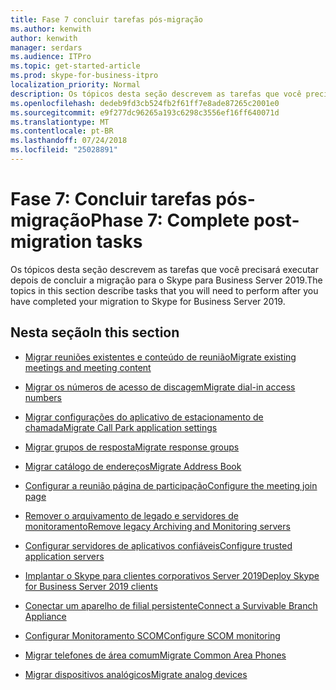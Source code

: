```yaml
---
title: Fase 7 concluir tarefas pós-migração
ms.author: kenwith
author: kenwith
manager: serdars
ms.audience: ITPro
ms.topic: get-started-article
ms.prod: skype-for-business-itpro
localization_priority: Normal
description: Os tópicos desta seção descrevem as tarefas que você precisará executar depois de concluir a migração para o Skype para Business Server 2019.
ms.openlocfilehash: dedeb9fd3cb524fb2f61ff7e8ade87265c2001e0
ms.sourcegitcommit: e9f277dc96265a193c6298c3556ef16ff640071d
ms.translationtype: MT
ms.contentlocale: pt-BR
ms.lasthandoff: 07/24/2018
ms.locfileid: "25028891"
---
```

# <a name="phase-7-complete-post-migration-tasks"></a><span data-ttu-id="e1f47-103">Fase 7: Concluir tarefas pós-migração</span><span class="sxs-lookup"><span data-stu-id="e1f47-103">Phase 7: Complete post-migration tasks</span></span>

<span data-ttu-id="e1f47-104">Os tópicos desta seção descrevem as tarefas que você precisará executar depois de concluir a migração para o Skype para Business Server 2019.</span><span class="sxs-lookup"><span data-stu-id="e1f47-104">The topics in this section describe tasks that you will need to perform after you have completed your migration to Skype for Business Server 2019.</span></span>
  
## <a name="in-this-section"></a><span data-ttu-id="e1f47-105">Nesta seção</span><span class="sxs-lookup"><span data-stu-id="e1f47-105">In this section</span></span>

- [<span data-ttu-id="e1f47-106">Migrar reuniões existentes e conteúdo de reunião</span><span class="sxs-lookup"><span data-stu-id="e1f47-106">Migrate existing meetings and meeting content</span></span>](migrate-existing-meetings-and-meeting-content.md)
    
- [<span data-ttu-id="e1f47-107">Migrar os números de acesso de discagem</span><span class="sxs-lookup"><span data-stu-id="e1f47-107">Migrate dial-in access numbers</span></span>](migrate-dial-in-access-numbers.md)
    
- [<span data-ttu-id="e1f47-108">Migrar configurações do aplicativo de estacionamento de chamada</span><span class="sxs-lookup"><span data-stu-id="e1f47-108">Migrate Call Park application settings</span></span>](migrate-call-park-application-settings.md)
    
- [<span data-ttu-id="e1f47-109">Migrar grupos de resposta</span><span class="sxs-lookup"><span data-stu-id="e1f47-109">Migrate response groups</span></span>](migrate-response-groups.md)
    
- [<span data-ttu-id="e1f47-110">Migrar catálogo de endereços</span><span class="sxs-lookup"><span data-stu-id="e1f47-110">Migrate Address Book</span></span>](migrate-address-book.md)
    
- [<span data-ttu-id="e1f47-111">Configurar a reunião página de participação</span><span class="sxs-lookup"><span data-stu-id="e1f47-111">Configure the meeting join page</span></span>](configure-the-meeting-join-page.md)
    
- [<span data-ttu-id="e1f47-112">Remover o arquivamento de legado e servidores de monitoramento</span><span class="sxs-lookup"><span data-stu-id="e1f47-112">Remove legacy Archiving and Monitoring servers</span></span>](remove-legacy-archiving-and-monitoring-servers.md)
    
- [<span data-ttu-id="e1f47-113">Configurar servidores de aplicativos confiáveis</span><span class="sxs-lookup"><span data-stu-id="e1f47-113">Configure trusted application servers</span></span>](configure-trusted-application-servers.md)
    
- [<span data-ttu-id="e1f47-114">Implantar o Skype para clientes corporativos Server 2019</span><span class="sxs-lookup"><span data-stu-id="e1f47-114">Deploy Skype for Business Server 2019 clients</span></span>](deploy-clients.md)
    
- [<span data-ttu-id="e1f47-115">Conectar um aparelho de filial persistente</span><span class="sxs-lookup"><span data-stu-id="e1f47-115">Connect a Survivable Branch Appliance</span></span>](connect-a-survivable-branch-appliance.md)
    
- [<span data-ttu-id="e1f47-116">Configurar Monitoramento SCOM</span><span class="sxs-lookup"><span data-stu-id="e1f47-116">Configure SCOM monitoring</span></span>](configure-scom-monitoring.md)
    
- [<span data-ttu-id="e1f47-117">Migrar telefones de área comum</span><span class="sxs-lookup"><span data-stu-id="e1f47-117">Migrate Common Area Phones</span></span>](migrate-common-area-phones.md)
    
- [<span data-ttu-id="e1f47-118">Migrar dispositivos analógicos</span><span class="sxs-lookup"><span data-stu-id="e1f47-118">Migrate analog devices</span></span>](migrate-analog-devices.md)
    

